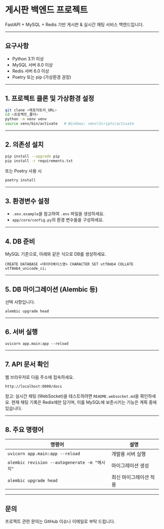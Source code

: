 # 게시판 백엔드 프로젝트

FastAPI + MySQL + Redis 기반 게시판 & 실시간 채팅 서비스 백엔드입니다.

---

## 요구사항

- Python 3.11 이상
- MySQL 서버 8.0 이상
- Redis 서버 6.0 이상
- Poetry 또는 pip (가상환경 권장)

---

## 1. 프로젝트 클론 및 가상환경 설정

```bash
git clone <레포지토리_URL>
cd <프로젝트_폴더>
python -m venv venv
source venv/bin/activate   # Windows: venv\Scripts\activate
```

---

## 2. 의존성 설치

```bash
pip install --upgrade pip
pip install -r requirements.txt
```

또는 Poetry 사용 시

```bash
poetry install
```

---

## 3. 환경변수 설정

- `.env.example`을 참고하여 `.env` 파일을 생성하세요.
- `app/core/config.py`의 환경 변수들을 구성하세요.

---

## 4. DB 준비

MySQL 기준으로, 아래와 같은 식으로 DB를 생성하세요.

```
CREATE DATABASE <데이터베이스명> CHARACTER SET utf8mb4 COLLATE utf8mb4_unicode_ci;
```

---

## 5. DB 마이그레이션 (Alembic 등)

선택 사항입니다.

```
alembic upgrade head
```

---

## 6. 서버 실행

```
uvicorn app.main:app --reload
```

---

## 7. API 문서 확인

웹 브라우저로 다음 주소에 접속하세요.

```
http://localhost:8000/docs
```

참고: 실시간 채팅 (WebSocket)을 테스트하려면 `README.websocket.md`을 확인하세요. 현재 채팅 기록은 Redis에만 담기며, 이를 MySQL에 보존시키는 기능은 계획 중에 있습니다.

---

## 8. 주요 명령어

| 명령어                             | 설명                    |
|----------------------------------|-------------------------|
| `uvicorn app.main:app --reload`  | 개발용 서버 실행         |
| `alembic revision --autogenerate -m "메시지"` | 마이그레이션 생성  |
| `alembic upgrade head`            | 최신 마이그레이션 적용    |

---

## 문의

프로젝트 관련 문의는 GitHub 이슈나 이메일로 부탁 드립니다.
